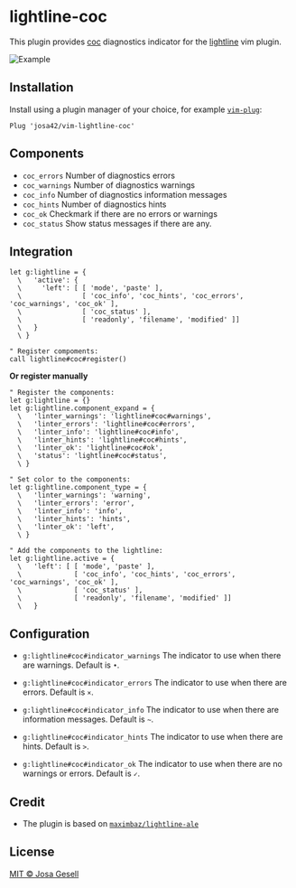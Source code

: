 # lightline-coc

This plugin provides [coc](https://github.com/neoclide/coc.nvim) diagnostics indicator for the [lightline](https://github.com/itchyny/lightline.vim) vim plugin.

![Example](.github/example-v2.jpg)

## Installation

Install using a plugin manager of your choice, for example [`vim-plug`](https://github.com/junegunn/vim-plug):

```viml
Plug 'josa42/vim-lightline-coc'
```

## Components

- `coc_errors` Number of diagnostics errors
- `coc_warnings` Number of diagnostics warnings
- `coc_info` Number of diagnostics information messages
- `coc_hints` Number of diagnostics hints
- `coc_ok` Checkmark if there are no errors or warnings
- `coc_status` Show status messages if there are any.

## Integration

```viml
let g:lightline = {
  \   'active': {
  \     'left': [ [ 'mode', 'paste' ],
  \               [ 'coc_info', 'coc_hints', 'coc_errors', 'coc_warnings', 'coc_ok' ],
  \               [ 'coc_status' ],
  \               [ 'readonly', 'filename', 'modified' ]]
  \   }
  \ }

" Register compoments:
call lightline#coc#register()
```

**Or register manually**

```viml
" Register the components:
let g:lightline = {}
let g:lightline.component_expand = {
  \   'linter_warnings': 'lightline#coc#warnings',
  \   'linter_errors': 'lightline#coc#errors',
  \   'linter_info': 'lightline#coc#info',
  \   'linter_hints': 'lightline#coc#hints',
  \   'linter_ok': 'lightline#coc#ok',
  \   'status': 'lightline#coc#status',
  \ }

" Set color to the components:
let g:lightline.component_type = {
  \   'linter_warnings': 'warning',
  \   'linter_errors': 'error',
  \   'linter_info': 'info',
  \   'linter_hints': 'hints',
  \   'linter_ok': 'left',
  \ }

" Add the components to the lightline:
let g:lightline.active = {
  \   'left': [ [ 'mode', 'paste' ],
  \             [ 'coc_info', 'coc_hints', 'coc_errors', 'coc_warnings', 'coc_ok' ],
  \             [ 'coc_status' ],
  \             [ 'readonly', 'filename', 'modified' ]]
  \   }
```

## Configuration

- `g:lightline#coc#indicator_warnings`
  The indicator to use when there are warnings. Default is `•`.

- `g:lightline#coc#indicator_errors`
  The indicator to use when there are errors. Default is `×`.

- `g:lightline#coc#indicator_info`
  The indicator to use when there are information messages. Default is `~`.

- `g:lightline#coc#indicator_hints`
  The indicator to use when there are hints. Default is `>`.

- `g:lightline#coc#indicator_ok`
  The indicator to use when there are no warnings or errors. Default is `✓`.

## Credit

- The plugin is based on [`maximbaz/lightline-ale`](https://github.com/maximbaz/lightline-ale)

## License

[MIT © Josa Gesell](LICENSE)

